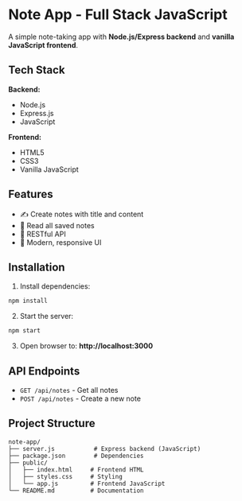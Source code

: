 # Note App - Full Stack JavaScript

A simple note-taking app with **Node.js/Express backend** and **vanilla JavaScript frontend**.

## Tech Stack

**Backend:**
- Node.js
- Express.js
- JavaScript

**Frontend:**
- HTML5
- CSS3
- Vanilla JavaScript

## Features

- ✍️ Create notes with title and content
- 📖 Read all saved notes
- 🚀 RESTful API
- 🎨 Modern, responsive UI

## Installation

1. Install dependencies:
```bash
npm install
```

2. Start the server:
```bash
npm start
```

3. Open browser to: **http://localhost:3000**

## API Endpoints

- `GET /api/notes` - Get all notes
- `POST /api/notes` - Create a new note

## Project Structure

```
note-app/
├── server.js           # Express backend (JavaScript)
├── package.json        # Dependencies
├── public/
│   ├── index.html     # Frontend HTML
│   ├── styles.css     # Styling
│   └── app.js         # Frontend JavaScript
└── README.md          # Documentation
```

